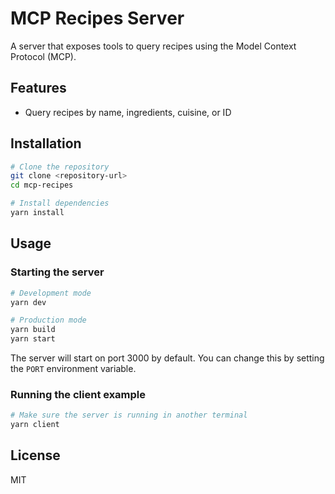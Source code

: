# MCP Recipes Server

A server that exposes tools to query recipes using the Model Context Protocol (MCP).

## Features

- Query recipes by name, ingredients, cuisine, or ID

## Installation

```bash
# Clone the repository
git clone <repository-url>
cd mcp-recipes

# Install dependencies
yarn install
```

## Usage

### Starting the server

```bash
# Development mode
yarn dev

# Production mode
yarn build
yarn start
```

The server will start on port 3000 by default. You can change this by setting the `PORT` environment variable.

### Running the client example

```bash
# Make sure the server is running in another terminal
yarn client
```

## License

MIT
